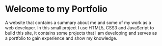# Welcome to my Portfolio
A website that contains a summary about me and some of my work as a web developer.
In this small project I use HTML5, CSS3 and JavaScript to build this site, it contains some projects that I am developing and serves as a portfolio to gain experience and show my knowledge.
